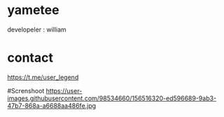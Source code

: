# yametee
developeler : william

# contact
https://t.me/user_legend


#Screnshoot
https://user-images.githubusercontent.com/98534660/156516320-ed596689-9ab3-47b7-868a-a6688aa486fe.jpg
